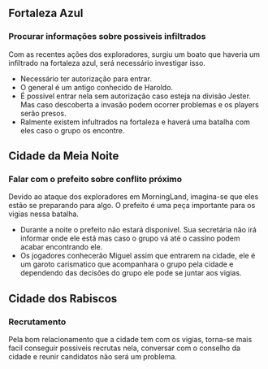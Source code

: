 ## Fortaleza Azul

### Procurar informações sobre possiveis infiltrados

Com as recentes ações dos exploradores, surgiu um boato que haveria um infiltrado na fortaleza azul, será necessário investigar isso.

- Necessário ter autorização para entrar.
- O general é um antigo conhecido de Haroldo.
- É possivel entrar nela sem autorização caso esteja na divisão Jester. Mas caso descoberta a invasão podem ocorrer problemas e os players serão presos.
- Ralmente existem infultrados na fortaleza e haverá uma batalha com eles caso o grupo os encontre.

## Cidade da Meia Noite

### Falar com o prefeito sobre conflito próximo

Devido ao ataque dos exploradores em MorningLand, imagina-se que eles estão se preparando para algo. O prefeito é uma peça importante para os vigias nessa batalha.

- Durante a noite o prefeito não estará disponivel. Sua secretária não irá informar onde ele está mas caso o grupo vá até o cassino podem acabar encontrando ele.
- Os jogadores conhecerão Miguel assim que entrarem na cidade, ele é um garoto carismatico que acompanhara o grupo pela cidade e dependendo das decisões do grupo ele pode se juntar aos vigias.

## Cidade dos Rabiscos

### Recrutamento

Pela bom relacionamento que a cidade tem com os vigias, torna-se mais facil conseguir possiveis recrutas nela, conversar com o conselho da cidade e reunir candidatos não será um problema.
